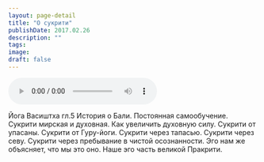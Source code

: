 ```yaml
---
layout: page-detail
title: "О сукрити"
publishDate: 2017.02.26
description: ""
tags:
image:
draft: false
---
```


<audio title="2017.02.26 - О сукрити.mp3" src="/upload/iblock/296/2965e7af6bfedfe18b69022783377c37.mp3" controls=""></audio>

 Йога Васиштха гл.5 История о Бали. Постоянная самообучение. Сукрити мирская и духовная. Как увеличить духовную силу. Сукрити от упасаны. Сукрити от Гуру-йоги. Сукрити через тапасью. Сукрити через севу. Сукрити через пребывание в чистой осознанности. Эго нам же объясняет, что мы это оно. Наше эго часть великой Пракрити. 

  
